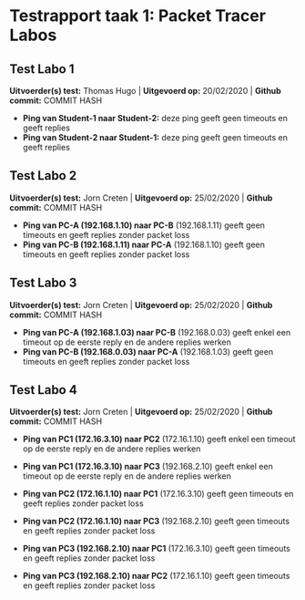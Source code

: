 # Testrapport taak 1: Packet Tracer Labos

## Test Labo 1

**Uitvoerder(s) test:** Thomas Hugo | 
**Uitgevoerd op:** 20/02/2020 | 
**Github commit:**  COMMIT HASH 

* **Ping van Student-1 naar Student-2:** deze ping geeft geen timeouts en geeft replies
* **Ping van Student-2 naar Student-1:** deze ping geeft geen timeouts en geeft replies

## Test Labo 2
**Uitvoerder(s) test:** Jorn Creten | 
**Uitgevoerd op:** 25/02/2020 | 
**Github commit:**  COMMIT HASH 

* **Ping van PC-A (192.168.1.10) naar PC-B** (192.168.1.11) geeft geen timeouts en geeft replies zonder packet loss
* **Ping van PC-B (192.168.1.11) naar PC-A** (192.168.1.10) geeft geen timeouts en geeft replies zonder packet loss


## Test Labo 3
**Uitvoerder(s) test:** Jorn Creten | 
**Uitgevoerd op:** 25/02/2020 | 
**Github commit:**  COMMIT HASH 

* **Ping van PC-A (192.168.1.03) naar PC-B** (192.168.0.03) geeft enkel een timeout op de eerste reply en de andere replies werken
* **Ping van PC-B (192.168.0.03) naar PC-A** (192.168.1.03) geeft geen timeouts en geeft replies zonder packet loss

## Test Labo 4
**Uitvoerder(s) test:** Jorn Creten | 
**Uitgevoerd op:** 25/02/2020 | 
**Github commit:**  COMMIT HASH 

* **Ping van PC1 (172.16.3.10) naar PC2** (172.16.1.10) geeft enkel een timeout op de eerste reply en de andere replies werken
* **Ping van PC1 (172.16.3.10) naar PC3** (192.168.2.10) geeft enkel een timeout op de eerste reply en de andere replies werken

* **Ping van PC2 (172.16.1.10) naar PC1** (172.16.3.10) geeft geen timeouts en geeft replies zonder packet loss
* **Ping van PC2 (172.16.1.10) naar PC3** (192.168.2.10) geeft geen timeouts en geeft replies zonder packet loss

* **Ping van PC3 (192.168.2.10) naar PC1** (172.16.3.10) geeft geen timeouts en geeft replies zonder packet loss
* **Ping van PC3 (192.168.2.10) naar PC2** (172.16.1.10) geeft geen timeouts en geeft replies zonder packet loss

